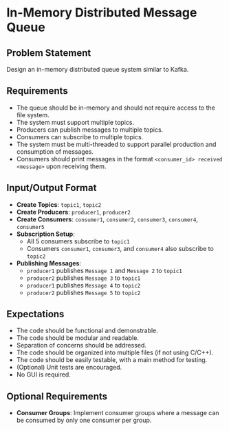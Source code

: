 # In-Memory Distributed Message Queue

## Problem Statement

Design an in-memory distributed queue system similar to Kafka.

## Requirements

- The queue should be in-memory and should not require access to the file system.
- The system must support multiple topics.
- Producers can publish messages to multiple topics.
- Consumers can subscribe to multiple topics.
- The system must be multi-threaded to support parallel production and consumption of messages.
- Consumers should print messages in the format `<consumer_id> received <message>` upon receiving them.

## Input/Output Format

- **Create Topics**: `topic1`, `topic2`
- **Create Producers**: `producer1`, `producer2`
- **Create Consumers**: `consumer1`, `consumer2`, `consumer3`, `consumer4`, `consumer5`
- **Subscription Setup**:
  - All 5 consumers subscribe to `topic1`
  - Consumers `consumer1`, `consumer3`, and `consumer4` also subscribe to `topic2`
- **Publishing Messages**:
  - `producer1` publishes `Message 1` and `Message 2` to `topic1`
  - `producer2` publishes `Message 3` to `topic1`
  - `producer1` publishes `Message 4` to `topic2`
  - `producer2` publishes `Message 5` to `topic2`

## Expectations

- The code should be functional and demonstrable.
- The code should be modular and readable.
- Separation of concerns should be addressed.
- The code should be organized into multiple files (if not using C/C++).
- The code should be easily testable, with a main method for testing.
- (Optional) Unit tests are encouraged.
- No GUI is required.

## Optional Requirements

- **Consumer Groups**: Implement consumer groups where a message can be consumed by only one consumer per group.
